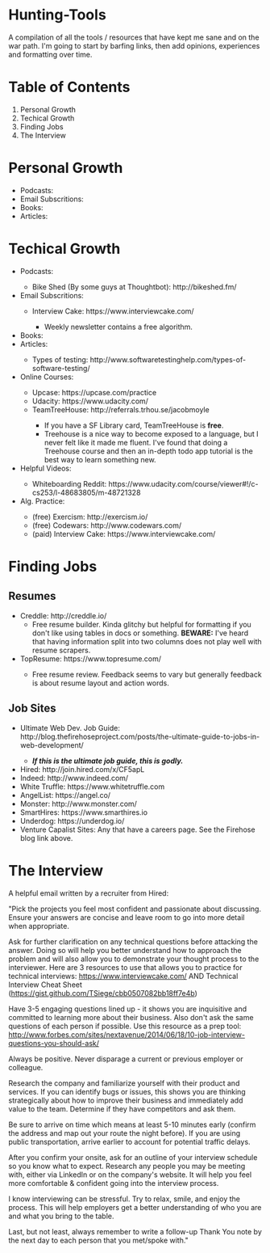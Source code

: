 # Hunting-Tools
A compilation of all the tools / resources that have kept me sane and on the war path. I'm going to start by barfing links, then add opinions, experiences and formatting over time.

# Table of Contents
<ol>
  <li> Personal Growth </li>
  <li> Techical Growth </li>
  <li> Finding Jobs </li>
  <li> The Interview </li>
</ol>

# Personal Growth
<ul>
  <li> Podcasts: </li>
  <li> Email Subscritions: </li>
  <li> Books: </li>
  <li> Articles: </li>
</ul>

# Techical Growth
<ul>
  <li> Podcasts: </li>
    <ul> 
      <li> Bike Shed (By some guys at Thoughtbot): http://bikeshed.fm/ </li>
    </ul>
  <li> Email Subscritions: </li>
  <ul>
    <li>Interview Cake: https://www.interviewcake.com/</li>
    <ul>
      <li>Weekly newsletter contains a free algorithm.</li>
    </ul>
  </ul>
  <li> Books: </li>
  <li> Articles: </li>
    <ul>
      <li> Types of testing: http://www.softwaretestinghelp.com/types-of-software-testing/ </li>
    </ul>
  <li> Online Courses: </li>
    <ul>
      <li> Upcase: https://upcase.com/practice </li>
      <li> Udacity: https://www.udacity.com/ </li>
      <li> TeamTreeHouse: http://referrals.trhou.se/jacobmoyle </li>
      <ul>
        <li> If you have a SF Library card, TeamTreeHouse is <b>free</b>.</li>
        <li> Treehouse is a nice way to become exposed to a language, but I never felt like it made me fluent. I've found that doing a Treehouse course and then an in-depth todo app tutorial is the best way to learn something new.</li>
      </ul>
    </ul>
  <li> Helpful Videos: </li>
  <ul>
    <li> Whiteboarding Reddit: https://www.udacity.com/course/viewer#!/c-cs253/l-48683805/m-48721328 </li>
  </ul>
  <li> Alg. Practice: </li>
  <ul>
    <li>(free) Exercism: http://exercism.io/</li>
    <li>(free) Codewars: http://www.codewars.com/</li>
    <li>(paid) Interview Cake: https://www.interviewcake.com/</li>
  </ul>
</ul>

# Finding Jobs

## Resumes
<ul>
  <li> Creddle: http://creddle.io/ </il>
  <ul>
    <li> Free resume builder. Kinda glitchy but helpful for formatting if you don't like using tables in docs or something. <b>BEWARE:</b> I've heard that having information split into two columns does not play well with resume scrapers. </li>
  </ul>
  <li> TopResume: https://www.topresume.com/ </li>
  <ul>
      <li> Free resume review. Feedback seems to vary but generally feedback is about resume layout and action words.</il>
  </ul>
</ul>

## Job Sites

<ul>
  <li> Ultimate Web Dev. Job Guide: http://blog.thefirehoseproject.com/posts/the-ultimate-guide-to-jobs-in-web-development/ </li>
  <ul>
    <li> <i><b>If this is the ultimate job guide, this is godly.</b></i> </li>
  </ul>
  <li> Hired: http://join.hired.com/x/CF5apL </li>
  <li> Indeed: http://www.indeed.com/ </li>
  <li> White Truffle: https://www.whitetruffle.com </li>
  <li> AngelList: https://angel.co/ </li>
  <li> Monster: http://www.monster.com/ </li>
  <li> SmartHires: https://www.smarthires.io </li>
  <li> Underdog: https://underdog.io/ </li>
  <li> Venture Capalist Sites: Any that have a careers page. See the Firehose blog link above.</li>
</ul>

# The Interview

A helpful email written by a recruiter from Hired:

"Pick the projects you feel most confident and passionate about discussing. Ensure your answers are concise and leave room to go into more detail when appropriate.

Ask for further clarification on any technical questions before attacking the answer. Doing so will help you better understand how to approach the problem and will also allow you to demonstrate your thought process to the interviewer.  Here are 3 resources to use that allows you to practice for technical interviews: https://www.interviewcake.com/ AND Technical Interview Cheat Sheet (https://gist.github.com/TSiege/cbb0507082bb18ff7e4b)

Have 3-5 engaging questions lined up - it shows you are inquisitive and committed to learning more about their business. Also don't ask the same questions of each person if possible.  Use this resource as a prep tool: http://www.forbes.com/sites/nextavenue/2014/06/18/10-job-interview-questions-you-should-ask/

Always be positive. Never disparage a current or previous employer or colleague.

Research the company and familiarize yourself with their product and services. If you can identify bugs or issues, this shows you are thinking strategically about how to improve their business and immediately add value to the team. Determine if they have competitors and ask them.

Be sure to arrive on time which means at least 5-10 minutes early (confirm the address and map out your route the night before). If you are using public transportation, arrive earlier to account for potential traffic delays.

After you confirm your onsite, ask for an outline of your interview schedule so you know what to expect. Research any people you may be meeting with, either via LinkedIn or on the company's website. It will help you feel more comfortable & confident going into the interview process.

I know interviewing can be stressful. Try to relax, smile, and enjoy the process. This will help employers get a better understanding of who you are and what you bring to the table.

Last, but not least, always remember to write a follow-up Thank You note by the next day to each person that you met/spoke with."
